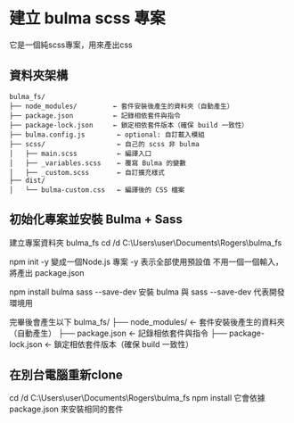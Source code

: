 # 建立 bulma scss 專案

它是一個純scss專案，用來產出css

## 資料夾架構
```
bulma_fs/
├── node_modules/         ← 套件安裝後產生的資料夾（自動產生）
├── package.json          ← 記錄相依套件與指令
├── package-lock.json     ← 鎖定相依套件版本（確保 build 一致性）
├── bulma.config.js        ← optional: 自訂載入模組
├── scss/                  ← 自己的 scss 非 bulma
│   ├── main.scss          ← 編譯入口
│   ├── _variables.scss    ← 覆寫 Bulma 的變數
│   ├── _custom.scss       ← 自訂擴充樣式
├── dist/
│   └── bulma-custom.css   ← 編譯後的 CSS 檔案
```

## 初始化專案並安裝 Bulma + Sass

建立專案資料夾 bulma_fs
cd /d C:\Users\user\Documents\Rogers\bulma_fs

npm init -y       變成一個Node.js 專案  -y 表示全部使用預設值 不用一個一個輸入，將產出 package.json

npm install bulma sass --save-dev  安裝 bulma 與 sass  --save-dev 代表開發環境用

完畢後會產生以下
bulma_fs/
├── node_modules/         ← 套件安裝後產生的資料夾（自動產生）
├── package.json          ← 記錄相依套件與指令
├── package-lock.json     ← 鎖定相依套件版本（確保 build 一致性）


## 在別台電腦重新clone
cd /d C:\Users\user\Documents\Rogers\bulma_fs
npm install   它會依據 package.json  來安裝相同的套件
